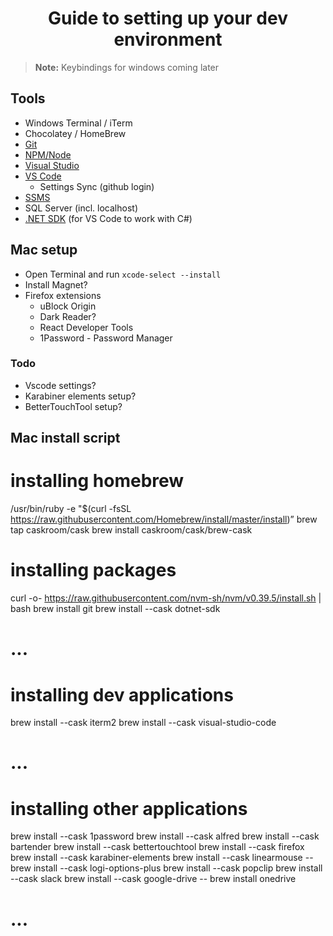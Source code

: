<div align="center">
  
# Guide to setting up your dev environment
</div>

> **Note:** Keybindings for windows coming later

## Tools
- Windows Terminal / iTerm
- Chocolatey / HomeBrew
- [Git](https://git-scm.com/downloads)
- [NPM/Node](https://nodejs.org/en/download)
- [Visual Studio](https://visualstudio.microsoft.com/downloads/)
- [VS Code](https://code.visualstudio.com/Download)
  - Settings Sync (github login)
- [SSMS](https://learn.microsoft.com/en-us/sql/ssms/download-sql-server-management-studio-ssms?view=sql-server-ver16)
- SQL Server (incl. localhost)
- [.NET SDK](https://dotnet.microsoft.com/en-us/download) (for VS Code to work with C#)


## Mac setup
- Open Terminal and run `xcode-select --install`
- Install Magnet?
- Firefox extensions
  - uBlock Origin
  - Dark Reader?
  - React Developer Tools
  - 1Password - Password Manager
 
### Todo
- Vscode settings?
- Karabiner elements setup?
- BetterTouchTool setup?

## Mac install script
# installing homebrew
/usr/bin/ruby -e "$(curl -fsSL https://raw.githubusercontent.com/Homebrew/install/master/install)”
brew tap caskroom/cask
brew install caskroom/cask/brew-cask

# installing packages
curl -o- https://raw.githubusercontent.com/nvm-sh/nvm/v0.39.5/install.sh | bash
brew install git
brew install --cask dotnet-sdk
# ...

# installing dev applications
brew install --cask iterm2
brew install --cask visual-studio-code
# ...

# installing other applications
brew install --cask 1password
brew install --cask alfred
brew install --cask bartender
brew install --cask bettertouchtool
brew install --cask firefox
brew install --cask karabiner-elements
brew install --cask linearmouse
-- brew install --cask logi-options-plus
brew install --cask popclip
brew install --cask slack
brew install --cask google-drive
-- brew install onedrive
# ...
